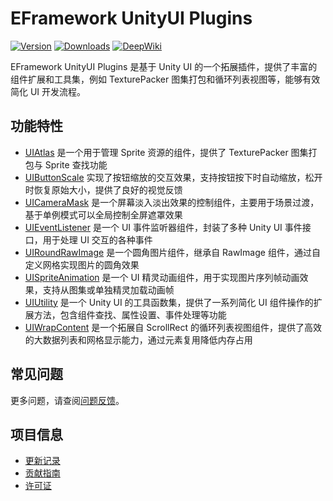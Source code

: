 # EFramework UnityUI Plugins

[![Version](https://img.shields.io/npm/v/org.eframework.u3d.ugui)](https://www.npmjs.com/package/org.eframework.u3d.ugui)
[![Downloads](https://img.shields.io/npm/dm/org.eframework.u3d.ugui)](https://www.npmjs.com/package/org.eframework.u3d.ugui)
[![DeepWiki](https://img.shields.io/badge/DeepWiki-Explore-blue)](https://deepwiki.com/eframework-org/U3D.UGUI)

EFramework UnityUI Plugins 是基于 Unity UI 的一个拓展插件，提供了丰富的组件扩展和工具集，例如 TexturePacker 图集打包和循环列表视图等，能够有效简化 UI 开发流程。

## 功能特性

- [UIAtlas](Documentation~/UIAtlas.md) 是一个用于管理 Sprite 资源的组件，提供了 TexturePacker 图集打包与 Sprite 查找功能
- [UIButtonScale](Documentation~/UIButtonScale.md) 实现了按钮缩放的交互效果，支持按钮按下时自动缩放，松开时恢复原始大小，提供了良好的视觉反馈
- [UICameraMask](Documentation~/UICameraMask.md) 是一个屏幕淡入淡出效果的控制组件，主要用于场景过渡，基于单例模式可以全局控制全屏遮罩效果
- [UIEventListener](Documentation~/UIEventListener.md) 是一个 UI 事件监听器组件，封装了多种 Unity UI 事件接口，用于处理 UI 交互的各种事件
- [UIRoundRawImage](Documentation~/UIRoundRawImage.md) 是一个圆角图片组件，继承自 RawImage 组件，通过自定义网格实现图片的圆角效果
- [UISpriteAnimation](Documentation~/UISpriteAnimation.md) 是一个 UI 精灵动画组件，用于实现图片序列帧动画效果，支持从图集或单独精灵加载动画帧
- [UIUtility](Documentation~/UIUtility.md) 是一个 Unity UI 的工具函数集，提供了一系列简化 UI 组件操作的扩展方法，包含组件查找、属性设置、事件处理等功能
- [UIWrapContent](Documentation~/UIWrapContent.md) 是一个拓展自 ScrollRect 的循环列表视图组件，提供了高效的大数据列表和网格显示能力，通过元素复用降低内存占用

## 常见问题

更多问题，请查阅[问题反馈](CONTRIBUTING.md#问题反馈)。

## 项目信息

- [更新记录](CHANGELOG.md)
- [贡献指南](CONTRIBUTING.md)
- [许可证](LICENSE.md) 